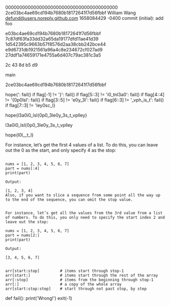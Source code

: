 0000000000000000000000000000000000000000 2ce03bc4ae69cd194b7680b18172641f7d56fbbf William Wang <defund@users.noreply.github.com> 1658084429 -0400     commit (initial): add foo

e03bc4ae69cd194b7680b18172641f7d56fbbf
7c87df63fa33dd32a65da19177dfd11ae41d39
1d542395c9663b57f8576d2aa38cbb242bce44
e9d6731db1921561a96a4c8e234672cf027ad9
27ddf1a74659171e4755a6d407c79ac381c3a5

2c  43  8d  b5  d9

main

2ce03bc4ae69cd194b7680b18172641f7d56fbbf


hope{': fail()
if flag[-1] != '}': fail()
if flag[5::3] != 'i0_tnl3a0': fail()
if flag[4::4] != '{0p0lsl': fail()
if flag[3::5] != 'e0y_3l': fail()
if flag[6::3] != '_vph_is_t': fail()
if flag[7::3] != 'ley0sc_l}

hope{l3a0i0_lsl{0p0_3le0y_3s_t_vplley}

l3a0i0_lsl{0p0_3le0y_3s_t_vplley

hope{l0l__t_l}

For instance, let’s get the first 4 values of a list. To do this, you can leave out the 0 as the start, and only specify 4 as the stop:
```

nums = [1, 2, 3, 4, 5, 6, 7]
part = nums[:4]
print(part)
```
```
Output:

[1, 2, 3, 4]
Also, if you want to slice a sequence from some point all the way up to the end of the sequence, you can omit the stop value.
```
```

For instance, let’s get all the values from the 3rd value from a list of numbers. To do this, you only need to specify the start index 2 and leave out the stop:

nums = [1, 2, 3, 4, 5, 6, 7]
part = nums[2:]
print(part)
```
```
Output:

[3, 4, 5, 6, 7]


arr[start:stop]         # items start through stop-1
arr[start:]             # items start through the rest of the array
arr[:stop]              # items from the beginning through stop-1
arr[:]                  # a copy of the whole array
arr[start:stop:step]    # start through not past stop, by step
```

def fail():
    print('Wrong!')
    exit(-1)